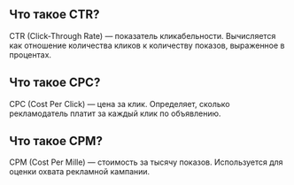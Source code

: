 ## Что такое CTR?
CTR (Click-Through Rate) — показатель кликабельности. Вычисляется как отношение количества кликов к количеству показов, выраженное в процентах.

## Что такое CPC?
CPC (Cost Per Click) — цена за клик. Определяет, сколько рекламодатель платит за каждый клик по объявлению.

## Что такое CPM?
CPM (Cost Per Mille) — стоимость за тысячу показов. Используется для оценки охвата рекламной кампании.
